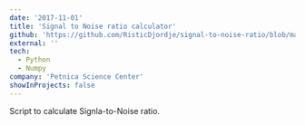 ```yaml
---
date: '2017-11-01'
title: 'Signal to Noise ratio calculator'
github: 'https://github.com/RisticDjordje/signal-to-noise-ratio/blob/master/SNR.py'
external: ''
tech:
  - Python
  - Numpy
company: 'Petnica Science Center'
showInProjects: false
---
```


Script to calculate Signla-to-Noise ratio.
